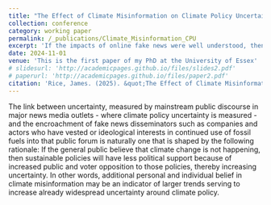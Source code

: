 ```yaml
---
title: "The Effect of Climate Misinformation on Climate Policy Uncertainty"
collection: conference
category: working paper
permalink: /_publications/Climate_Misinformation_CPU
excerpt: 'If the impacts of online fake news were well understood, then the spread of work covering misinformation would be more grounded in concrete solutions, including ones implementable by the political leaders who create regulations and the technocrats who moderate online public fora.'
date: 2024-11-01
venue: 'This is the first paper of my PhD at the University of Essex'
# slidesurl: 'http://academicpages.github.io/files/slides2.pdf'
# paperurl: 'http://academicpages.github.io/files/paper2.pdf'
citation: 'Rice, James. (2025). &quot;The Effect of Climate Misinformation on Climate Policy Uncertainty.&quot; <i>PhD Dissertation (partial)</i>.'
---
```

The link between uncertainty, measured by mainstream public discourse in major news media outlets - where climate policy uncertainty is measured - and the encroachment of fake news disseminators such as companies and actors who have vested or ideological interests in continued use of fossil fuels into that public forum is naturally one that is shaped by the following rationale: If the general public believe that climate change is not happening, then sustainable policies will have less political support because of increased public and voter opposition to those policies, thereby increasing uncertainty. In other words, additional personal and individual belief in climate misinformation may be an indicator of larger trends serving to increase already widespread uncertainty around climate policy.
